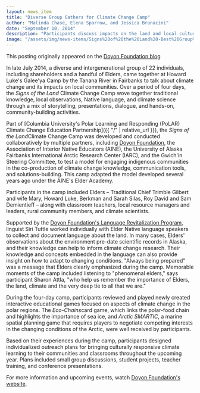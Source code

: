 ```yaml
---
layout: news_item
title: "Diverse Group Gathers for Climate Change Camp"
author: "Malinda Chase, Elena Sparrow, and Jessica Brunacini"
date: "September 10, 2014"
description: "Participants discuss impacts on the land and local culture"
image: "/assets/img/news-items/Signs%20of%20the%20Land%20-Best%20Group%20Photo%5B5%5D_0.jpg"
---
```


This posting originally appeared on the [Doyon Foundation
blog](https://doyonfoundation.wordpress.com/2014/09/10/diverse-group-gathers-for-climate-change-camp/)

In late July 2014, a diverse and intergenerational group of 22
individuals, including shareholders and a handful of Elders, came
together at Howard Luke's Galee'ya Camp by the Tanana River in Fairbanks
to talk about climate change and its impacts on local communities. Over
a period of four days, the *Signs of the Land* Climate Change Camp
wove together traditional knowledge, local observations, Native
language, and climate science through a mix of storytelling,
presentations, dialogue, and hands-on, community-building
activities. 

Part of [Columbia University's Polar Learning and Responding (PoLAR)
Climate Change Education Partnership]({{ "/" | relative_url }}),
the *Signs of the Land*Climate Change Camp was developed and conducted
collaboratively by multiple partners, including [Doyon
Foundation](http://www.doyonfoundation.com/), the Association of
Interior Native Educators (AINE), the University of Alaska Fairbanks
International Arctic Research Center (IARC), and the Gwich'in Steering
Committee, to test a model for engaging indigenous communities in the
co-production of climate change knowledge, communication tools, and
solutions-building. This camp adapted the model developed several years
ago under the AINE's Elder Academy.

Participants in the camp included Elders – Traditional Chief Trimble
Gilbert and wife Mary, Howard Luke, Berkman and Sarah Silas, Roy David
and Sam Demientieff – along with classroom teachers, local resource
managers and leaders, rural community members, and climate scientists.

Supported by the [Doyon Foundation's Language Revitalization
Program](http://www.doyonfoundation.com/static/Language/LanguageHome.aspx),
linguist Siri Tuttle worked individually with Elder Native language
speakers to collect and document language about the land. In many cases,
Elders' observations about the environment pre-date scientific records
in Alaska, and their knowledge can help to inform climate change
research. Their knowledge and concepts embedded in the language can also
provide insight on how to adapt to changing conditions. "Always being
prepared" was a message that Elders clearly emphasized during the camp.
Memorable moments of the camp included listening to "phenomenal elders,"
says participant Sharon Attla, "who help us remember the importance of
Elders, the land, climate and the very deep tie to all that we are."

During the four-day camp, participants reviewed and played newly created
interactive educational games focused on aspects of climate change in
the polar regions. The *Eco-Chains*card game, which links the polar-food
chain and highlights the importance of sea ice, and *Arctic SMARTIC*, a
marine spatial planning game that requires players to negotiate
competing interests in the changing conditions of the Arctic, were well
received by participants.

Based on their experiences during the camp, participants designed
individualized outreach plans for bringing culturally responsive climate
learning to their communities and classrooms throughout the upcoming
year. Plans included small group discussions, student projects, teacher
training, and conference presentations.

For more information and upcoming events, watch [Doyon Foundation's
website](http://www.doyonfoundation.com/).
